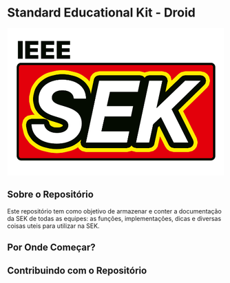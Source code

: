# Standard Educational Kit - Droid
![](https://github.com/UnbDroid/SEK/blob/master/docs/wiki_docs/img/logo.png)

## Sobre o Repositório

Este repositório tem como objetivo de armazenar e conter a documentação da SEK de todas as equipes: as funções, implementações, dicas e diversas coisas uteis para utilizar na SEK.

## Por Onde Começar?

## Contribuindo com o Repositório


